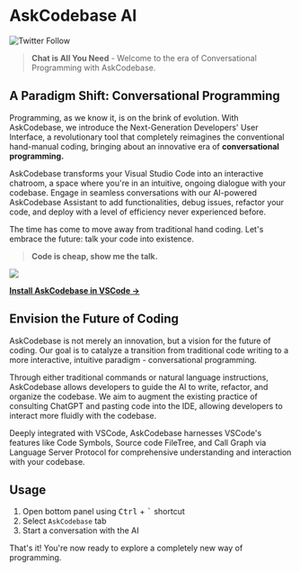 # AskCodebase AI

![Twitter Follow](https://img.shields.io/twitter/follow/AskCodebase)


> **Chat is All You Need** - Welcome to the era of Conversational Programming with AskCodebase.

## A Paradigm Shift: Conversational Programming

Programming, as we know it, is on the brink of evolution. With AskCodebase, we introduce the Next-Generation Developers' User Interface, a revolutionary tool that completely reimagines the conventional hand-manual coding, bringing about an innovative era of **conversational programming.**

AskCodebase transforms your Visual Studio Code into an interactive chatroom, a space where you're in an intuitive, ongoing dialogue with your codebase. Engage in seamless conversations with our AI-powered AskCodebase Assistant to add functionalities, debug issues, refactor your code, and deploy with a level of efficiency never experienced before.

The time has come to move away from traditional hand coding. Let's embrace the future: talk your code into existence.

> **Code is cheap, show me the talk.**

![](https://askcodebase.com/assets/preview.png)

**[Install AskCodebase in VSCode →](https://marketplace.visualstudio.com/items?itemName=JipitiAI.askcodebase)**

## Envision the Future of Coding

AskCodebase is not merely an innovation, but a vision for the future of coding. Our goal is to catalyze a transition from traditional code writing to a more interactive, intuitive paradigm - conversational programming.

Through either traditional commands or natural language instructions, AskCodebase allows developers to guide the AI to write, refactor, and organize the codebase. We aim to augment the existing practice of consulting ChatGPT and pasting code into the IDE, allowing developers to interact more fluidly with the codebase.

Deeply integrated with VSCode, AskCodebase harnesses VSCode's features like Code Symbols, Source code FileTree, and Call Graph via Language Server Protocol for comprehensive understanding and interaction with your codebase.

## Usage

1. Open bottom panel using <kbd>Ctrl</kbd> + <kbd>`</kbd> shortcut
2. Select `AskCodebase` tab
3. Start a conversation with the AI

That's it! You're now ready to explore a completely new way of programming.
